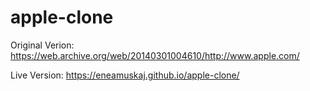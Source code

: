 # apple-clone
Original Verion: https://web.archive.org/web/20140301004610/http://www.apple.com/

Live Version: https://eneamuskaj.github.io/apple-clone/
